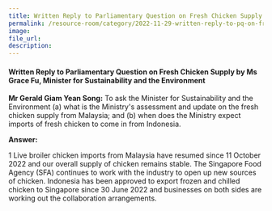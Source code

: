 ```yaml
---  
title: Written Reply to Parliamentary Question on Fresh Chicken Supply by Ms Grace Fu, Minister for Sustainability and the Environment
permalink: /resource-room/category/2022-11-29-written-reply-to-pq-on-fresh-chicken-supply
image:  
file_url:  
description:  
---  
```

#### Written Reply to Parliamentary Question on Fresh Chicken Supply by Ms Grace Fu, Minister for Sustainability and the Environment

**Mr Gerald Giam Yean Song:** To ask the Minister for Sustainability and the Environment (a) what is the Ministry's assessment and update on the fresh chicken supply from Malaysia; and (b) when does the Ministry expect imports of fresh chicken to come in from Indonesia.

**Answer:**

1 Live broiler chicken imports from Malaysia have resumed since 11 October 2022 and our overall supply of chicken remains stable. The Singapore Food Agency (SFA) continues to work with the industry to open up new sources of chicken. Indonesia has been approved to export frozen and chilled chicken to Singapore since 30 June 2022 and businesses on both sides are working out the collaboration arrangements.
